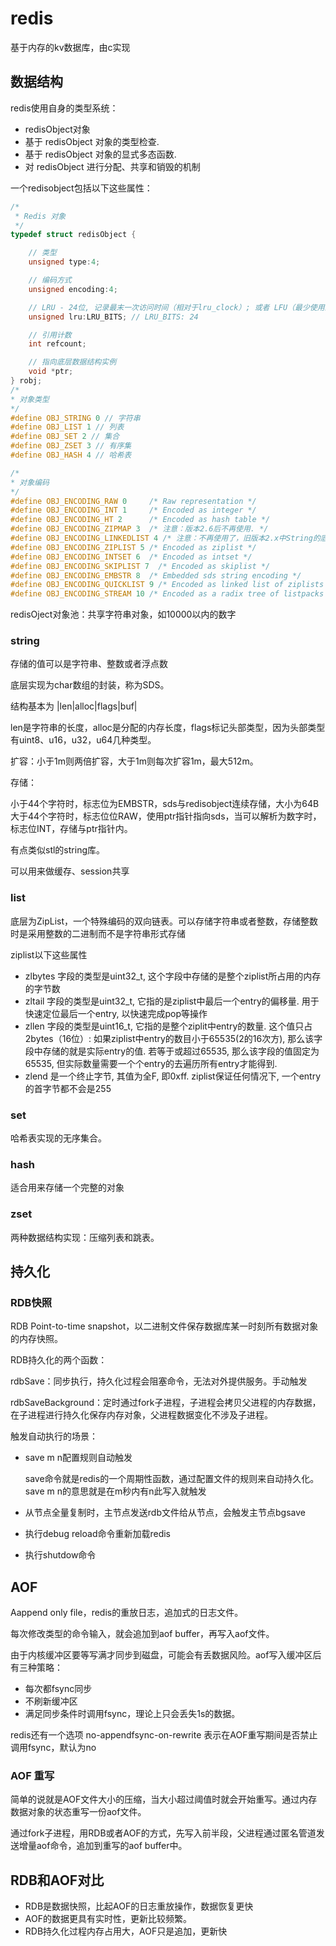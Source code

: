# redis

基于内存的kv数据库，由c实现

## 数据结构

redis使用自身的类型系统：

* redisObject对象
* 基于 redisObject 对象的类型检查.
* 基于 redisObject 对象的显式多态函数.
* 对 redisObject 进行分配、共享和销毁的机制

一个redisobject包括以下这些属性：

```c
/*
 * Redis 对象
 */
typedef struct redisObject {

    // 类型
    unsigned type:4;

    // 编码方式
    unsigned encoding:4;

    // LRU - 24位, 记录最末一次访问时间（相对于lru_clock）; 或者 LFU（最少使用的数据：8位频率，16位访问时间）
    unsigned lru:LRU_BITS; // LRU_BITS: 24

    // 引用计数
    int refcount;

    // 指向底层数据结构实例
    void *ptr;
} robj;
/*
* 对象类型
*/
#define OBJ_STRING 0 // 字符串
#define OBJ_LIST 1 // 列表
#define OBJ_SET 2 // 集合
#define OBJ_ZSET 3 // 有序集
#define OBJ_HASH 4 // 哈希表

/*
* 对象编码
*/
#define OBJ_ENCODING_RAW 0     /* Raw representation */
#define OBJ_ENCODING_INT 1     /* Encoded as integer */
#define OBJ_ENCODING_HT 2      /* Encoded as hash table */
#define OBJ_ENCODING_ZIPMAP 3  /* 注意：版本2.6后不再使用. */
#define OBJ_ENCODING_LINKEDLIST 4 /* 注意：不再使用了，旧版本2.x中String的底层之一. */
#define OBJ_ENCODING_ZIPLIST 5 /* Encoded as ziplist */
#define OBJ_ENCODING_INTSET 6  /* Encoded as intset */
#define OBJ_ENCODING_SKIPLIST 7  /* Encoded as skiplist */
#define OBJ_ENCODING_EMBSTR 8  /* Embedded sds string encoding */
#define OBJ_ENCODING_QUICKLIST 9 /* Encoded as linked list of ziplists */
#define OBJ_ENCODING_STREAM 10 /* Encoded as a radix tree of listpacks */
```

redisOject对象池：共享字符串对象，如10000以内的数字

### string

存储的值可以是字符串、整数或者浮点数

底层实现为char数组的封装，称为SDS。

结构基本为 |len|alloc|flags|buf|

len是字符串的长度，alloc是分配的内存长度，flags标记头部类型，因为头部类型有uint8、u16，u32，u64几种类型。

扩容：小于1m则两倍扩容，大于1m则每次扩容1m，最大512m。

存储：

小于44个字符时，标志位为EMBSTR，sds与redisobject连续存储，大小为64B
大于44个字符时，标志位位RAW，使用ptr指针指向sds，当可以解析为数字时，标志位INT，存储与ptr指针内。

有点类似stl的string库。

可以用来做缓存、session共享

### list

底层为ZipList，一个特殊编码的双向链表。可以存储字符串或者整数，存储整数时是采用整数的二进制而不是字符串形式存储

ziplist以下这些属性

* zlbytes 字段的类型是uint32_t, 这个字段中存储的是整个ziplist所占用的内存的字节数
* zltail 字段的类型是uint32_t, 它指的是ziplist中最后一个entry的偏移量. 用于快速定位最后一个entry, 以快速完成pop等操作
* zllen 字段的类型是uint16_t, 它指的是整个ziplit中entry的数量. 这个值只占2bytes（16位）: 如果ziplist中entry的数目小于65535(2的16次方), 那么该字段中存储的就是实际entry的值. 若等于或超过65535, 那么该字段的值固定为65535, 但实际数量需要一个个entry的去遍历所有entry才能得到.
* zlend 是一个终止字节, 其值为全F, 即0xff. ziplist保证任何情况下, 一个entry的首字节都不会是255

### set

哈希表实现的无序集合。

### hash

适合用来存储一个完整的对象

### zset

两种数据结构实现：压缩列表和跳表。

## 持久化

### RDB快照

RDB Point-to-time snapshot，以二进制文件保存数据库某一时刻所有数据对象的内存快照。

RDB持久化的两个函数：

rdbSave：同步执行，持久化过程会阻塞命令，无法对外提供服务。手动触发

rdbSaveBackground：定时通过fork子进程，子进程会拷贝父进程的内存数据，在子进程进行持久化保存内存对象，父进程数据变化不涉及子进程。

触发自动执行的场景：

* save m n配置规则自动触发

    save命令就是redis的一个周期性函数，通过配置文件的规则来自动持久化。save m n的意思就是在m秒内有n此写入就触发

* 从节点全量复制时，主节点发送rdb文件给从节点，会触发主节点bgsave
* 执行debug reload命令重新加载redis
* 执行shutdow命令

## AOF

Aappend only file，redis的重放日志，追加式的日志文件。

每次修改类型的命令输入，就会追加到aof buffer，再写入aof文件。

由于内核缓冲区要等写满才同步到磁盘，可能会有丢数据风险。aof写入缓冲区后有三种策略：

* 每次都fsync同步
* 不刷新缓冲区
* 满足同步条件时调用fsync，理论上只会丢失1s的数据。

redis还有一个选项 no-appendfsync-on-rewrite 表示在AOF重写期间是否禁止调用fsync，默认为no

### AOF 重写

简单的说就是AOF文件大小的压缩，当大小超过阈值时就会开始重写。通过内存数据对象的状态重写一份aof文件。

通过fork子进程，用RDB或者AOF的方式，先写入前半段，父进程通过匿名管道发送增量aof命令，追加到重写的aof buffer中。

## RDB和AOF对比

* RDB是数据快照，比起AOF的日志重放操作，数据恢复更快
* AOF的数据更具有实时性，更新比较频繁。
* RDB持久化过程内存占用大，AOF只是追加，更新快
